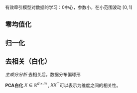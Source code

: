 有效牵引模型对数据的学习：0中心，参数小，在小范围波动 $[0, 1]$
## 零均值化

## 归一化


## 去相关（白化）
*主成分分析* 
去相关后，数据分布偏球形

**PCA白化**
$X \in \mathbb{R}^{d \times m}$ , $XX^{\top}$可以表示为维度之间的相关性。


